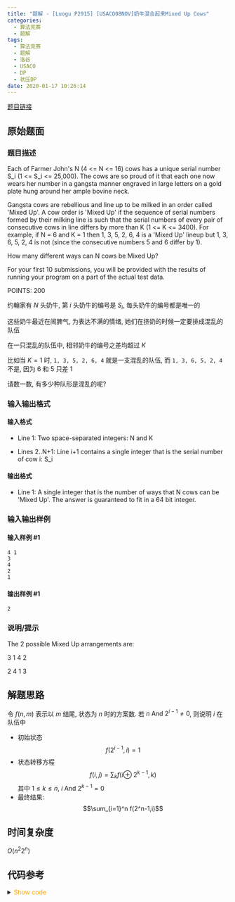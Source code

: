 ```yaml
---
title: "题解 - [Luogu P2915] [USACO08NOV]奶牛混合起来Mixed Up Cows"
categories:
  - 算法竞赛
  - 题解
tags:
  - 算法竞赛
  - 题解
  - 洛谷
  - USACO
  - DP
  - 状压DP
date: 2020-01-17 10:26:14
---
```


[题目链接](https://www.luogu.com.cn/problem/P2915)

<!-- more -->

## 原始题面

### 题目描述

Each of Farmer John's N (4 <= N <= 16) cows has a unique serial number S_i (1 <= S_i <= 25,000). The cows are so proud of it that each one now wears her number in a gangsta manner engraved in large letters on a gold plate hung around her ample bovine neck.

Gangsta cows are rebellious and line up to be milked in an order called 'Mixed Up'. A cow order is 'Mixed Up' if the sequence of serial numbers formed by their milking line is such that the serial numbers of every pair of consecutive cows in line differs by more than K (1 <= K <= 3400). For example, if N = 6 and K = 1 then 1, 3, 5, 2, 6, 4 is a 'Mixed Up' lineup but 1, 3, 6, 5, 2, 4 is not (since the consecutive numbers 5 and 6 differ by 1).

How many different ways can N cows be Mixed Up?

For your first 10 submissions, you will be provided with the results of running your program on a part of the actual test data.

POINTS: 200

约翰家有 $N$ 头奶牛, 第 $i$ 头奶牛的编号是 $S_i$, 每头奶牛的编号都是唯一的

这些奶牛最近在闹脾气, 为表达不满的情绪, 她们在挤奶的时候一定要排成混乱的队伍

在一只混乱的队伍中, 相邻奶牛的编号之差均超过 $K$

比如当 $K = 1$ 时, `1, 3, 5, 2, 6, 4` 就是一支混乱的队伍, 而 `1, 3, 6, 5, 2, 4` 不是, 因为 6 和 5 只差 1

请数一数, 有多少种队形是混乱的呢?

### 输入输出格式

#### 输入格式

- Line 1: Two space-separated integers: N and K

- Lines 2..N+1: Line i+1 contains a single integer that is the serial number of cow i: S_i

#### 输出格式

- Line 1: A single integer that is the number of ways that N cows can be 'Mixed Up'. The answer is guaranteed to fit in a 64 bit integer.

### 输入输出样例

#### 输入样例 #1

```input1
4 1
3
4
2
1
```

#### 输出样例 #1

```output1
2
```

### 说明/提示

The 2 possible Mixed Up arrangements are:

3 1 4 2

2 4 1 3

## 解题思路

令 $f(n,m)$ 表示以 $m$ 结尾, 状态为 $n$ 时的方案数. 若 $n\ \mathrm{And}\ 2^{i-1} \neq 0$, 则说明 $i$ 在队伍中

- 初始状态
  $$f(2^{i-1},i)=1$$
- 状态转移方程
  $$f(i,j)=\displaystyle\sum_{k} f(i\oplus\ 2^{k-1},k)$$
  其中 $1\leqslant k\leqslant n,\ i\ \mathrm{And}\ 2^{k-1}=0$
- 最终结果:
  $$\sum_{i=1}^n f(2^n-1,i)$$

## 时间复杂度

$O(n^2 2^n)$

## 代码参考

<details>
<summary><font color='orange'>Show code</font></summary>

{% icodeweb cpa_cpp title:Luogu_P2915 Luogu/P2915/0.cpp %}

</details>

